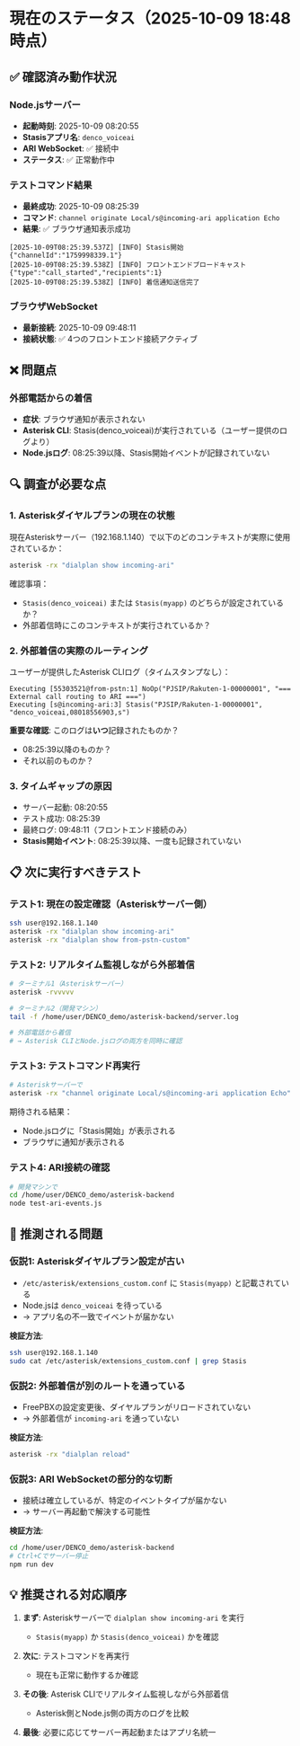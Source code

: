 # 現在のステータス（2025-10-09 18:48時点）

## ✅ 確認済み動作状況

### Node.jsサーバー
- **起動時刻**: 2025-10-09 08:20:55
- **Stasisアプリ名**: `denco_voiceai`
- **ARI WebSocket**: ✅ 接続中
- **ステータス**: ✅ 正常動作中

### テストコマンド結果
- **最終成功**: 2025-10-09 08:25:39
- **コマンド**: `channel originate Local/s@incoming-ari application Echo`
- **結果**: ✅ ブラウザ通知表示成功

```
[2025-10-09T08:25:39.537Z] [INFO] Stasis開始 {"channelId":"1759998339.1"}
[2025-10-09T08:25:39.538Z] [INFO] フロントエンドブロードキャスト {"type":"call_started","recipients":1}
[2025-10-09T08:25:39.538Z] [INFO] 着信通知送信完了
```

### ブラウザWebSocket
- **最新接続**: 2025-10-09 09:48:11
- **接続状態**: ✅ 4つのフロントエンド接続アクティブ

## ❌ 問題点

### 外部電話からの着信
- **症状**: ブラウザ通知が表示されない
- **Asterisk CLI**: Stasis(denco_voiceai)が実行されている（ユーザー提供のログより）
- **Node.jsログ**: 08:25:39以降、Stasis開始イベントが記録されていない

## 🔍 調査が必要な点

### 1. Asteriskダイヤルプランの現在の状態
現在Asteriskサーバー（192.168.1.140）で以下のどのコンテキストが実際に使用されているか：

```bash
asterisk -rx "dialplan show incoming-ari"
```

確認事項：
- `Stasis(denco_voiceai)` または `Stasis(myapp)` のどちらが設定されているか？
- 外部着信時にこのコンテキストが実行されているか？

### 2. 外部着信の実際のルーティング
ユーザーが提供したAsterisk CLIログ（タイムスタンプなし）：
```
Executing [55303521@from-pstn:1] NoOp("PJSIP/Rakuten-1-00000001", "=== External call routing to ARI ===")
Executing [s@incoming-ari:3] Stasis("PJSIP/Rakuten-1-00000001", "denco_voiceai,08018556903,s")
```

**重要な確認**: このログは**いつ**記録されたものか？
- 08:25:39以降のものか？
- それ以前のものか？

### 3. タイムギャップの原因
- サーバー起動: 08:20:55
- テスト成功: 08:25:39
- 最終ログ: 09:48:11（フロントエンド接続のみ）
- **Stasis開始イベント**: 08:25:39以降、一度も記録されていない

## 📋 次に実行すべきテスト

### テスト1: 現在の設定確認（Asteriskサーバー側）
```bash
ssh user@192.168.1.140
asterisk -rx "dialplan show incoming-ari"
asterisk -rx "dialplan show from-pstn-custom"
```

### テスト2: リアルタイム監視しながら外部着信
```bash
# ターミナル1（Asteriskサーバー）
asterisk -rvvvvv

# ターミナル2（開発マシン）
tail -f /home/user/DENCO_demo/asterisk-backend/server.log

# 外部電話から着信
# → Asterisk CLIとNode.jsログの両方を同時に確認
```

### テスト3: テストコマンド再実行
```bash
# Asteriskサーバーで
asterisk -rx "channel originate Local/s@incoming-ari application Echo"
```

期待される結果：
- Node.jsログに「Stasis開始」が表示される
- ブラウザに通知が表示される

### テスト4: ARI接続の確認
```bash
# 開発マシンで
cd /home/user/DENCO_demo/asterisk-backend
node test-ari-events.js
```

## 🎯 推測される問題

### 仮説1: Asteriskダイヤルプラン設定が古い
- `/etc/asterisk/extensions_custom.conf` に `Stasis(myapp)` と記載されている
- Node.jsは `denco_voiceai` を待っている
- → アプリ名の不一致でイベントが届かない

**検証方法**:
```bash
ssh user@192.168.1.140
sudo cat /etc/asterisk/extensions_custom.conf | grep Stasis
```

### 仮説2: 外部着信が別のルートを通っている
- FreePBXの設定変更後、ダイヤルプランがリロードされていない
- → 外部着信が `incoming-ari` を通っていない

**検証方法**:
```bash
asterisk -rx "dialplan reload"
```

### 仮説3: ARI WebSocketの部分的な切断
- 接続は確立しているが、特定のイベントタイプが届かない
- → サーバー再起動で解決する可能性

**検証方法**:
```bash
cd /home/user/DENCO_demo/asterisk-backend
# Ctrl+Cでサーバー停止
npm run dev
```

## 💡 推奨される対応順序

1. **まず**: Asteriskサーバーで `dialplan show incoming-ari` を実行
   - `Stasis(myapp)` か `Stasis(denco_voiceai)` かを確認

2. **次に**: テストコマンドを再実行
   - 現在も正常に動作するか確認

3. **その後**: Asterisk CLIでリアルタイム監視しながら外部着信
   - Asterisk側とNode.js側の両方のログを比較

4. **最後**: 必要に応じてサーバー再起動またはアプリ名統一
